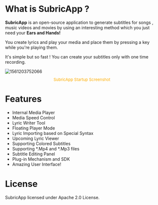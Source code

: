 # What is SubricApp ?

**SubricApp** is an open-source application to generate subtitles for songs , music videos and movies by using an interesting method which you just need your **Ears and Hands!**

You create lyrics and play your media and place them by pressing a key while you're playing them.

It's simple but so fast ! You can create your subtitles only with one time recording.

![1561203752066](https://i.screenshot.net/5ovdjsq)

<div style='font-size:13px;margin-top:-4px;color:#feac00;text-align: center;'>SubricApp Startup Screenshot</div>


# Features

- Internal Media Player
- Media Speed Control
- Lyric Writer Tool
- Floating Player Mode
- Lyric Importing based on Special Syntax 
- Upcoming Lyric Viewer 
- Supporting Colored Subtitles
- Supporting *.Mp4 and *.Mp3 files
- Subtitle Editing Panel
- Plug-in Mechanism and SDK
- Amazing User Interface!


# License

SubricApp licensed under Apache 2.0 License.



